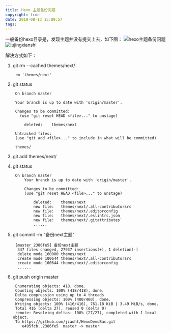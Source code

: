 ```yaml
---
title: Hexo 主题备份问题
copyright: true
date: 2019-08-13 15:09:57
tags:
---
```

一般备份hexo目录是，发现主题并没有提交上去，如下图：
![hexo主题备份问题](https://img-blog.csdnimg.cn/20190813151338961.png)
![lujingxianshi](/images/主题备份.png)

解决方式如下：

1. git rm --cached themes/next/
	>

		rm 'themes/next'

2. git status
	>

		On branch master

		Your branch is up to date with 'origin/master'.

		Changes to be committed:
		  (use "git reset HEAD <file>..." to unstage)

	        deleted:    themes/next

		Untracked files:
	  	(use "git add <file>..." to include in what will be committed)

        themes/

3. git add themes/next/

4. git status
	>

		On branch master
			Your branch is up to date with 'origin/master'.

			Changes to be committed:
		  	(use "git reset HEAD <file>..." to unstage)

		        deleted:    themes/next
		        new file:   themes/next/.all-contributorsrc
		        new file:   themes/next/.editorconfig
		        new file:   themes/next/.eslintrc.json
        		new file:   themes/next/.gitattributes`
				......

5. git commit -m "备份next主题"
	>

		[master 2386fe5] 备份next主题
		 347 files changed, 27937 insertions(+), 1 deletion(-)
		 delete mode 160000 themes/next
		 create mode 100644 themes/next/.all-contributorsrc
		 create mode 100644 themes/next/.editorconfig
		 ......

6. git push origin master
	>

		Enumerating objects: 418, done.
		Counting objects: 100% (418/418), done.
		Delta compression using up to 4 threads
		Compressing objects: 100% (400/400), done.
		Writing objects: 100% (416/416), 761.18 KiB | 3.49 MiB/s, done.
		Total 416 (delta 27), reused 0 (delta 0)
		remote: Resolving deltas: 100% (27/27), completed with 1 local object.
		To https://github.com/jiaoht/HexoDemoBac.git
		   e495fcb..2386fe5  master -> master
